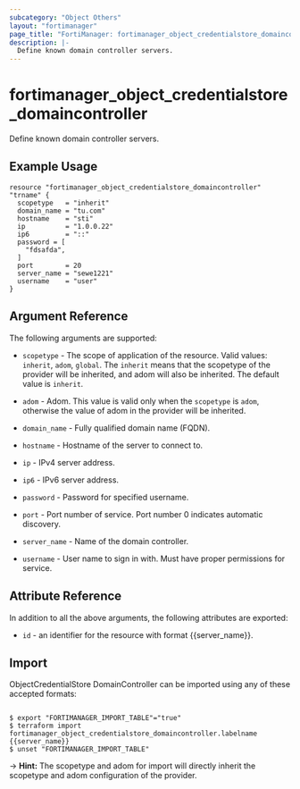 ```yaml
---
subcategory: "Object Others"
layout: "fortimanager"
page_title: "FortiManager: fortimanager_object_credentialstore_domaincontroller"
description: |-
  Define known domain controller servers.
---
```


# fortimanager_object_credentialstore_domaincontroller
Define known domain controller servers.

## Example Usage

```hcl
resource "fortimanager_object_credentialstore_domaincontroller" "trname" {
  scopetype   = "inherit"
  domain_name = "tu.com"
  hostname    = "sti"
  ip          = "1.0.0.22"
  ip6         = "::"
  password = [
    "fdsafda",
  ]
  port        = 20
  server_name = "sewe1221"
  username    = "user"
}
```

## Argument Reference


The following arguments are supported:

* `scopetype` - The scope of application of the resource. Valid values: `inherit`, `adom`, `global`. The `inherit` means that the scopetype of the provider will be inherited, and adom will also be inherited. The default value is `inherit`.
* `adom` - Adom. This value is valid only when the `scopetype` is `adom`, otherwise the value of adom in the provider will be inherited.

* `domain_name` - Fully qualified domain name (FQDN).
* `hostname` - Hostname of the server to connect to.
* `ip` - IPv4 server address.
* `ip6` - IPv6 server address.
* `password` - Password for specified username.
* `port` - Port number of service. Port number 0 indicates automatic discovery.
* `server_name` - Name of the domain controller.
* `username` - User name to sign in with. Must have proper permissions for service.


## Attribute Reference

In addition to all the above arguments, the following attributes are exported:
* `id` - an identifier for the resource with format {{server_name}}.

## Import

ObjectCredentialStore DomainController can be imported using any of these accepted formats:
```

$ export "FORTIMANAGER_IMPORT_TABLE"="true"
$ terraform import fortimanager_object_credentialstore_domaincontroller.labelname {{server_name}}
$ unset "FORTIMANAGER_IMPORT_TABLE"
```
-> **Hint:** The scopetype and adom for import will directly inherit the scopetype and adom configuration of the provider.
